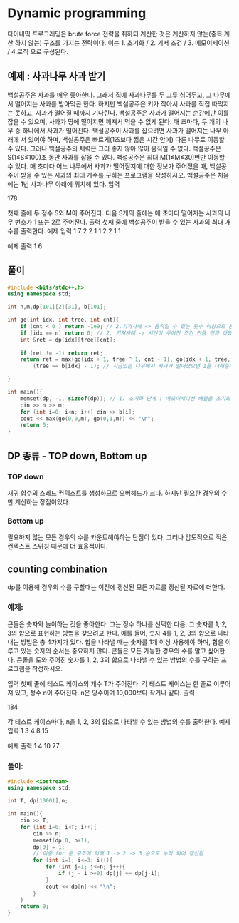 # Dynamic programming

다이내믹 프로그래밍은 brute force 전략을 취하되 계산한 것은 계산하지 않는(중복 계산 하지 않는) 구조를 가지는 전략이다.
이는 1. 초기화 / 2. 기저 조건 / 3. 메모이제이션 / 4.로직 으로 구성된다.

## 예제 : 사과나무 사과 받기

백설공주은 사과를 매우 좋아한다. 그래서 집에 사과나무를 두 그루 심어두고, 그 나무에서 떨어지는
사과를 받아먹곤 한다. 하지만 백설공주은 키가 작아서 사과를 직접 따먹지는 못하고, 사과가 떨어질
때까지 기다린다. 백설공주은 사과가 떨어지는 순간에만 이를 잡을 수 있으며, 사과가 땅에 떨어지면
깨져서 먹을 수 없게 된다.
매 초마다, 두 개의 나무 중 하나에서 사과가 떨어진다. 백설공주이 사과를 잡으려면 사과가 떨어지는
나무 아래에 서 있어야 하며, 백설공주은 빠르게(1초보다 짧은 시간 안에) 다른 나무로 이동할 수 있다.
그러나 백설공주의 체력은 그리 좋지 않아 많이 움직일 수 없다.
백설공주은 S(1≤S≤100)초 동안 사과를 잡을 수 있다. 백설공주은 최대 M(1≤M≤30)번만 이동할 수 있다. 매
초마다 어느 나무에서 사과가 떨어질지에 대한 정보가 주어졌을 때, 백설공주이 받을 수 있는 사과의 최대
개수를 구하는 프로그램을 작성하시오. 백설공주은 처음에는 1번 사과나무 아래에 위치해 있다.
입력

178

첫째 줄에 두 정수 S와 M이 주어진다. 다음 S개의 줄에는 매 초마다 떨어지는 사과의 나무 번호가 1
또는 2로 주어진다.
출력
첫째 줄에 백설공주이 받을 수 있는 사과의 최대 개수를 출력한다.
예제 입력 1
7 2
2
1
1
2
2
1
1

예제 출력 1
6

## 풀이
```c++
#include <bits/stdc++.h>
using namespace std;

int n,m,dp[101][2][31], b[101];

int go(int idx, int tree, int cnt){
    if (cnt < 0 ) return -1e9; // 2.기저사례 => 움직일 수 있는 횟수 이상으로 움직이면 아주 큰 음수를 반환해 갱신되지 않도록한다.
    if (idx == n) return 0; // 2. 기저사례 -> 시간이 주어진 조건 만큼 경과 하였을때 종료해준다.
    int &ret = dp[idx][tree][cnt];
    
    if (ret != -1) return ret;
    return ret = max(go(idx + 1, tree ^ 1, cnt - 1), go(idx + 1, tree, cnt)) + // 3. 메모이제이션 + 4.로직 -> 현상황으로 부터 움직인 경우, 움직이지 않은 경우중 큰 값으로 갱신하다. 
        (tree == b[idx] - 1); // 지금있는 나무에서 사과가 떨어졌으면 1을 더해준다.

}

int main(){
    memset(dp, -1, sizeof(dp)); // 1. 초기화 단계 : 메모이제이션 배열을 초기화 해준다.
    cin >> n >> m;
    for (int i=0; i<n; i++) cin >> b[i];
    cout << max(go(0,0,m), go(0,1,m)) << "\n";   
    return 0;
}
```

## DP 종류 - TOP down, Bottom up

### TOP down

재귀 함수의 스레드 컨텍스트를 생성하므로 오버헤드가 크다. 하지만 필요한 경우의 수만 계산하는 장점이있다.

### Bottom up

필요하지 않는 모든 경우의 수를 카운트해야하는 단점이 있다. 그러나 압도적으로 적은 컨텍스트 스위칭 때문에 더 효율적이다.


## counting combination

dp를 이용해 경우의 수를 구할때는 이전에 갱신된 모든 자료를 갱신될 자료에 더한다.

### 예제:

큰돌은 숫자와 놀이하는 것을 좋아한다. 그는 정수 하나를 선택한 다음, 그 숫자를 1, 2, 3의 합으로
표현하는 방법을 찾으려고 한다. 예를 들어, 숫자 4를 1, 2, 3의 합으로 나타내는 방법은 총 4가지가
있다. 합을 나타낼 때는 숫자를 1개 이상 사용해야 하며, 합을 이루고 있는 숫자의 순서는 중요하지
않다.
큰돌은 모든 가능한 경우의 수를 알고 싶어한다. 큰돌을 도와 주어진 숫자를 1, 2, 3의 합으로
나타낼 수 있는 방법의 수를 구하는 프로그램을 작성하시오.

입력
첫째 줄에 테스트 케이스의 개수 T가 주어진다. 각 테스트 케이스는 한 줄로 이루어져 있고, 정수 n이
주어진다. n은 양수이며 10,000보다 작거나 같다.
출력

184

각 테스트 케이스마다, n을 1, 2, 3의 합으로 나타낼 수 있는 방법의 수를 출력한다.
예제 입력 1
3
4
8
15

예제 출력 1
4
10
27

### 풀이: 

```c++
#include <iostream>
using namespace std;

int T, dp[10001],n;

int main(){
    cin >> T;
    for (int i=0; i<T; i++){
        cin >> n;
        memset(dp,0, n+1);
        dp[0] = 1;
        // 이중 for 문 구조에 의해 1 -> 2 -> 3 순으로 누적 되어 갱신됨
        for (int i=1; i<=3; i++){ 
            for (int j=1; j<=n; j++){
                if (j - i >=0) dp[j] += dp[j-i];
            }
            cout << dp[n] << "\n";
        }
    }
    return 0;
}
```